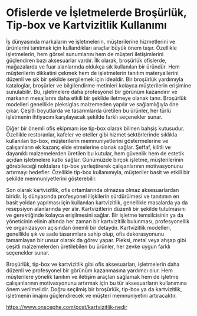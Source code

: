 # Ofislerde ve İşletmelerde Broşürlük, Tip-box ve Kartvizitlik Kullanımı
İş dünyasında markaların ve işletmelerin, müşterilerine hizmetlerini ve ürünlerini tanıtmak için kullandıkları araçlar büyük önem taşır. Özellikle işletmelerin, hem görsel sunumlarını hem de müşteri iletişimlerini güçlendiren bazı aksesuarlar vardır. 
İlk olarak, broşürlük ofislerde, mağazalarda ve fuar alanlarında oldukça sık kullanılan bir üründür. Hem müşterilerin dikkatini çekmek hem de işletmelerin tanıtım materyallerini düzenli ve şık bir şekilde sergilemek için idealdir. Bir broşürlük yardımıyla kataloglar, broşürler ve bilgilendirme metinleri kolayca müşterilerin erişimine sunulabilir. Bu, işletmelere daha profesyonel bir görünüm kazandırır ve markanın mesajlarını daha etkili bir şekilde iletmeye olanak tanır. Broşürlük modelleri genellikle pleksiglas malzemeden yapılır ve sağlamlığıyla öne çıkar. Çeşitli boyutlarda ve tasarımlarda üretilen bu ürünler, her türlü işletmenin ihtiyacını karşılayacak şekilde farklı seçenekler sunar.

Diğer bir önemli ofis ekipmanı ise tip-box olarak bilinen bahşiş kutusudur. Özellikle restoranlar, kafeler ve oteller gibi hizmet sektörlerinde sıklıkla kullanılan tip-box, müşterilerin memnuniyetlerini göstermelerine ve çalışanların ek kazanç elde etmelerine olanak sağlar. Şeffaf, kilitli ve dayanıklı malzemelerden üretilen bu kutular, hem güvenlik hem de estetik açıdan işletmelere katkı sağlar. Günümüzde birçok işletme, müşterilerinin görebileceği noktalara tip-box yerleştirerek çalışanlarının motivasyonunu artırmayı hedefler. Özellikle tip-box kullanımıyla, müşteriler basit ve etkili bir şekilde memnuniyetlerini gösterebilir.

Son olarak kartvizitlik, ofis ortamlarında olmazsa olmaz aksesuarlardan biridir. İş dünyasında profesyonel ilişkilerin sürdürülmesi ve tanıtımın en basit yoldan yapılması için kullanılan kartvizitlik, genellikle masalarda ya da resepsiyon alanlarında yer alır. Kartvizitlerin düzenli bir şekilde tutulmasını ve gerektiğinde kolayca erişilmesini sağlar. Bir işletme temsilcisinin ya da yöneticinin elinin altında her zaman bir kartvizitlik bulunması, profesyonellik ve organizasyon açısından önemli bir detaydır. Kartvizitlik modelleri, genellikle şık ve sade tasarımlara sahip olup, ofis dekorasyonunu tamamlayan bir unsur olarak da görev yapar. Pleksi, metal veya ahşap gibi çeşitli malzemelerden üretilebilen bu ürünler, her zevke uygun farklı seçenekler sunar.

Broşürlük, tip-box ve kartvizitlik gibi ofis aksesuarları, işletmelerin daha düzenli ve profesyonel bir görünüm kazanmasına yardımcı olur. Hem müşterilere yönelik tanıtım ve iletişim araçları sağlamak hem de işletme çalışanlarının motivasyonunu artırmak için bu tür aksesuarların kullanımına önem verilmelidir. Doğru seçilmiş bir broşürlük, tip-box ya da kartvizitlik, işletmenin imajını güçlendirecek ve müşteri memnuniyetini artıracaktır.

https://www.onscephe.com/post/kartvizitlik-nedir
